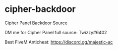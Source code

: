 # cipher-backdoor
Cipher Panel Backdoor Source

DM me for Cipher Panel full source: Twizzy#6402

Best FiveM Anticheat: https://discord.gg/majestic-ac
